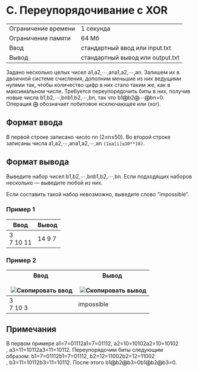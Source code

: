 # C. Переупорядочивание с XOR

|   |   |
|---|---|
|Ограничение времени|1 секунда|
|Ограничение памяти|64 Мб|
|Ввод|стандартный ввод или input.txt|
|Вывод|стандартный вывод или output.txt|

Задано несколько целых чисел a1,a2,⋯,ana1​,a2​,⋯,an​. Запишем их в двоичной системе счисления, дополним меньшие из них ведущими нулями так, чтобы количество цифр в них стало таким же, как в максимальном числе. Требуется переупорядочить биты в них, получив новые числа b1,b2,⋯,bnb1​,b2​,⋯,bn​, так что b1​⨁b2​⨁⋯⨁bn​=0. Операция ⨁ обозначает побитовое исключающее или (xor).

## Формат ввода

В первой строке записано число nn (2≤n≤50). Во второй строке записаны числа a1,a2,⋯,ana1​,a2​,⋯,an​ `(1≤a[i]≤10**18)`.

## Формат вывода

Выведите набор чисел b1,b2,⋯,bnb1​,b2​,⋯,bn​. Если подходящих наборов несколько — выведите любой из них.

Если составить такой набор невозможно, выведите слово ”impossible”.

### Пример 1

|Ввод|Вывод|
|---|---|
|3<br>7 10 11|14 9 7|

### Пример 2

|Ввод<br><br> ![Скопировать ввод](https://yastatic.net/lego/_/La6qi18Z8LwgnZdsAr1qy1GwCwo.gif)|Вывод<br><br> ![Скопировать вывод](https://yastatic.net/lego/_/La6qi18Z8LwgnZdsAr1qy1GwCwo.gif)|
|---|---|
|3<br>7 10 3|impossible|

## Примечания

В первом примере a1=7=01112a1​=7=01112​, a2=10=10102a2​=10=10102​, a3=11=10112a3​=11=10112​. Переупорядочим биты следующим образом: b1=7=01112b1​=7=01112​, b2=12=11002b2​=12=11002​, b3=11=10112b3​=11=10112​. После этого b1⨁b2⨁b3=0b1​⨁b2​⨁b3​=0.